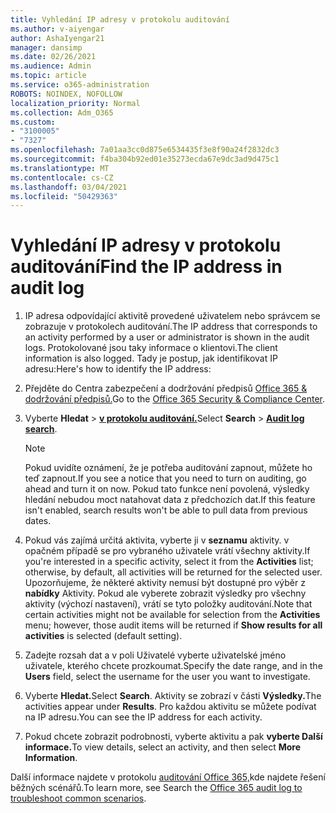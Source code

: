 ```yaml
---
title: Vyhledání IP adresy v protokolu auditování
ms.author: v-aiyengar
author: AshaIyengar21
manager: dansimp
ms.date: 02/26/2021
ms.audience: Admin
ms.topic: article
ms.service: o365-administration
ROBOTS: NOINDEX, NOFOLLOW
localization_priority: Normal
ms.collection: Adm_O365
ms.custom:
- "3100005"
- "7327"
ms.openlocfilehash: 7a01aa3cc0d875e6534435f3e8f90a24f2832dc3
ms.sourcegitcommit: f4ba304b92ed01e35273ecda67e9dc3ad9d475c1
ms.translationtype: MT
ms.contentlocale: cs-CZ
ms.lasthandoff: 03/04/2021
ms.locfileid: "50429363"
---
```

# <a name="find-the-ip-address-in-audit-log"></a><span data-ttu-id="ac7b1-102">Vyhledání IP adresy v protokolu auditování</span><span class="sxs-lookup"><span data-stu-id="ac7b1-102">Find the IP address in audit log</span></span>

1. <span data-ttu-id="ac7b1-103">IP adresa odpovídající aktivitě provedené uživatelem nebo správcem se zobrazuje v protokolech auditování.</span><span class="sxs-lookup"><span data-stu-id="ac7b1-103">The IP address that corresponds to an activity performed by a user or administrator is shown in the audit logs.</span></span> <span data-ttu-id="ac7b1-104">Protokolované jsou taky informace o klientovi.</span><span class="sxs-lookup"><span data-stu-id="ac7b1-104">The client information is also logged.</span></span> <span data-ttu-id="ac7b1-105">Tady je postup, jak identifikovat IP adresu:</span><span class="sxs-lookup"><span data-stu-id="ac7b1-105">Here's how to identify the IP address:</span></span>

1. <span data-ttu-id="ac7b1-106">Přejděte do Centra zabezpečení a dodržování předpisů [Office 365 & dodržování předpisů.](https://go.microsoft.com/fwlink/p/?linkid=2077143)</span><span class="sxs-lookup"><span data-stu-id="ac7b1-106">Go to the [Office 365 Security & Compliance Center](https://go.microsoft.com/fwlink/p/?linkid=2077143).</span></span>
1. <span data-ttu-id="ac7b1-107">Vyberte **Hledat**  >  **[v protokolu auditování.](https://go.microsoft.com/fwlink/?linkid=2103759)**</span><span class="sxs-lookup"><span data-stu-id="ac7b1-107">Select **Search** > **[Audit log search](https://go.microsoft.com/fwlink/?linkid=2103759)**.</span></span>
    > [!NOTE]
    > <span data-ttu-id="ac7b1-108">Pokud uvidíte oznámení, že je potřeba auditování zapnout, můžete ho teď zapnout.</span><span class="sxs-lookup"><span data-stu-id="ac7b1-108">If you see a notice that you need to turn on auditing, go ahead and turn it on now.</span></span> <span data-ttu-id="ac7b1-109">Pokud tato funkce není povolená, výsledky hledání nebudou moct natahovat data z předchozích dat.</span><span class="sxs-lookup"><span data-stu-id="ac7b1-109">If this feature isn't enabled, search results won't be able to pull data from previous dates.</span></span>
1. <span data-ttu-id="ac7b1-110">Pokud vás zajímá určitá aktivita, vyberte ji v **seznamu** aktivity. v opačném případě se pro vybraného uživatele vrátí všechny aktivity.</span><span class="sxs-lookup"><span data-stu-id="ac7b1-110">If you're interested in a specific activity, select it from the **Activities** list; otherwise, by default, all activities will be returned for the selected user.</span></span> <span data-ttu-id="ac7b1-111">Upozorňujeme, že některé aktivity nemusí být dostupné pro výběr z **nabídky** Aktivity. Pokud ale vyberete zobrazit  výsledky pro všechny aktivity (výchozí nastavení), vrátí se tyto položky auditování.</span><span class="sxs-lookup"><span data-stu-id="ac7b1-111">Note that certain activities might not be available for selection from the **Activities** menu; however, those audit items will be returned if **Show results for all activities** is selected (default setting).</span></span>
1. <span data-ttu-id="ac7b1-112">Zadejte rozsah dat a  v poli Uživatelé vyberte uživatelské jméno uživatele, kterého chcete prozkoumat.</span><span class="sxs-lookup"><span data-stu-id="ac7b1-112">Specify the date range, and in the **Users** field, select the username for the user you want to investigate.</span></span>
1. <span data-ttu-id="ac7b1-113">Vyberte **Hledat.**</span><span class="sxs-lookup"><span data-stu-id="ac7b1-113">Select **Search**.</span></span> <span data-ttu-id="ac7b1-114">Aktivity se zobrazí v části **Výsledky.**</span><span class="sxs-lookup"><span data-stu-id="ac7b1-114">The activities appear under **Results**.</span></span> <span data-ttu-id="ac7b1-115">Pro každou aktivitu se můžete podívat na IP adresu.</span><span class="sxs-lookup"><span data-stu-id="ac7b1-115">You can see the IP address for each activity.</span></span>
1. <span data-ttu-id="ac7b1-116">Pokud chcete zobrazit podrobnosti, vyberte aktivitu a pak **vyberte Další informace.**</span><span class="sxs-lookup"><span data-stu-id="ac7b1-116">To view details, select an activity, and then select **More Information**.</span></span>

<span data-ttu-id="ac7b1-117">Další informace najdete v protokolu [auditování Office 365,](https://go.microsoft.com/fwlink/?linkid=2103944)kde najdete řešení běžných scénářů.</span><span class="sxs-lookup"><span data-stu-id="ac7b1-117">To learn more, see Search the [Office 365 audit log to troubleshoot common scenarios](https://go.microsoft.com/fwlink/?linkid=2103944).</span></span>